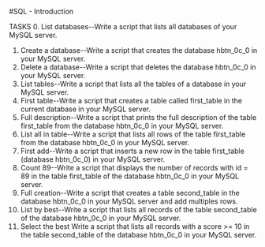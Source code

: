 #SQL - Introduction

TASKS
0. List databases--Write a script that lists all databases of your MySQL server.
1. Create a database--Write a script that creates the database hbtn_0c_0 in your MySQL server.
2. Delete a database--Write a script that deletes the database hbtn_0c_0 in your MySQL server.
3. List tables--Write a script that lists all the tables of a database in your MySQL server.
4. First table--Write a script that creates a table called first_table in the current database in your MySQL server.
5. Full description--Write a script that prints the full description of the table first_table
 from the database hbtn_0c_0 in your MySQL server.
6. List all in table--Write a script that lists all rows of the table first_table from the 
database hbtn_0c_0 in your MySQL server.
7. First add--Write a script that inserts a new row in the table first_table 
(database hbtn_0c_0) in your MySQL server.
8. Count 89--Write a script that displays the number of records with id = 89 in the table 
first_table of the database hbtn_0c_0 in your MySQL server.
9. Full creation--Write a script that creates a table second_table in the database hbtn_0c_0 
in your MySQL server and add multiples rows.
10. List by best--Write a script that lists all records of the table second_table
of the database hbtn_0c_0 in your MySQL server.
11. Select the best
Write a script that lists all records with a score >= 10 in the table
second_table of the database hbtn_0c_0 in your MySQL server.

